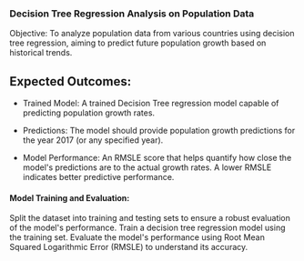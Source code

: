 ### Decision Tree Regression Analysis on Population Data
Objective: To analyze population data from various countries using decision tree regression, aiming to predict future population growth based on historical trends.


## Expected Outcomes:
- Trained Model: A trained Decision Tree regression model capable of predicting population growth rates.

- Predictions: The model should provide population growth predictions for the year 2017 (or any specified year).

- Model Performance: An RMSLE score that helps quantify how close the model's predictions are to the actual growth rates. A lower RMSLE indicates better predictive performance.

#### Model Training and Evaluation:

Split the dataset into training and testing sets to ensure a robust evaluation of the model's performance.
Train a decision tree regression model using the training set.
Evaluate the model's performance using Root Mean Squared Logarithmic Error (RMSLE) to understand its accuracy.
